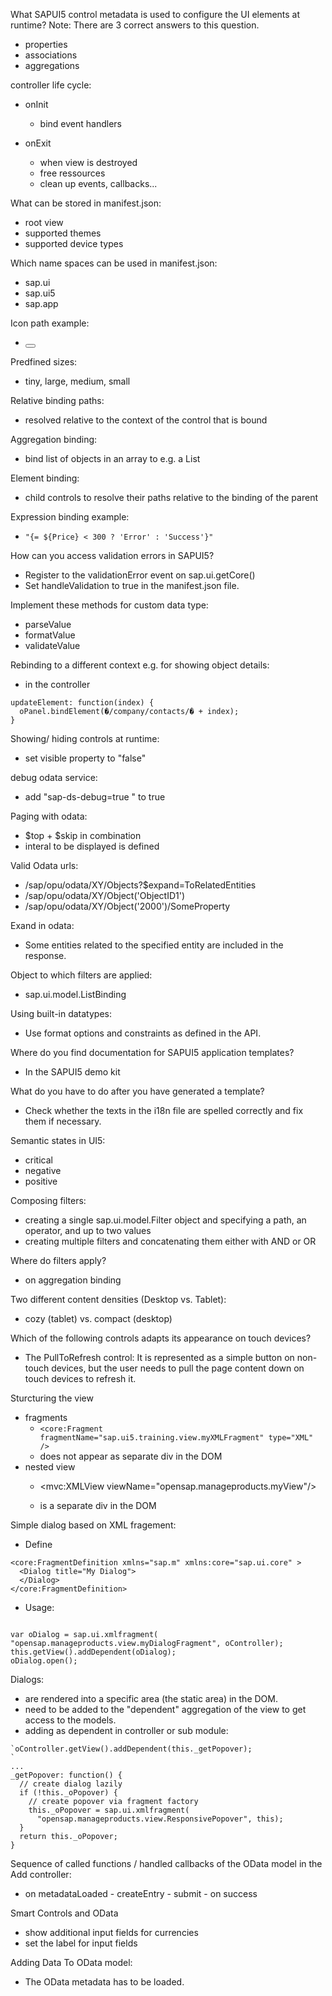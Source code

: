What SAPUI5 control metadata is used to configure the UI elements at runtime?
Note: There are 3 correct answers to this question.
- properties
- associations
- aggregations

controller life cycle:
- onInit
  - bind event handlers

- onExit
  - when view is destroyed
  - free ressources
  - clean up events, callbacks...

What can be stored in manifest.json:
- root view
- supported themes
- supported device types

Which name spaces can be used in manifest.json:
- sap.ui
- sap.ui5
- sap.app

Icon path example:
- <Button text="Save Draft" icon="sap-icon://save" />

Predfined sizes:
- tiny, large, medium, small

Relative binding paths:
-  resolved relative to the context of the control that is bound

Aggregation binding:
- bind list of objects in an array to e.g. a List

Element binding:
- child controls to resolve their paths relative to the binding of the parent

Expression binding example:
- `"{= ${Price} < 300 ? 'Error' : 'Success'}"`

How can you access validation errors in SAPUI5?
- Register to the validationError event on sap.ui.getCore()
- Set handleValidation to true in the manifest.json file.

Implement these methods for custom data type:
- parseValue
- formatValue
- validateValue

Rebinding to a different context e.g. for showing object details:
- in the controller
```
updateElement: function(index) {
  oPanel.bindElement(�/company/contacts/� + index);
}
```

Showing/ hiding controls at runtime:
- set visible property to "false"

debug odata service:
- add "sap-ds-debug=true
" to true

Paging with odata:
- $top + $skip in combination
- interal to be displayed is defined

Valid Odata urls:
- /sap/opu/odata/XY/Objects?$expand=ToRelatedEntities
- /sap/opu/odata/XY/Object('ObjectID1')
- /sap/opu/odata/XY/Object('2000')/SomeProperty

Exand in odata:
- Some entities related to the specified entity are included in the response.


Object to which filters are applied:
- sap.ui.model.ListBinding

Using built-in datatypes:
- Use format options and constraints as defined in the API.

Where do you find documentation for SAPUI5 application templates?
- In the SAPUI5 demo kit

What do you have to do after you have generated a template?
- Check whether the texts in the i18n file are spelled correctly and fix them if necessary.

Semantic states in UI5:
- critical
- negative
- positive

Composing filters:
- creating a single sap.ui.model.Filter object and specifying a path, an operator, and up to two values
- creating multiple filters and concatenating them either with AND or OR

Where do filters apply?
- on aggregation binding

Two different content densities (Desktop vs. Tablet):
- cozy (tablet) vs. compact (desktop)

Which of the following controls adapts its appearance on touch devices?
- The PullToRefresh control: It is represented as a simple button on non-touch devices, but the user needs to pull the page content down on touch devices to refresh it.

Sturcturing the view
- fragments
  - `<core:Fragment fragmentName="sap.ui5.training.view.myXMLFragment" type="XML" />`
  - does not appear as separate div in the DOM
- nested view
  - <mvc:XMLView viewName="opensap.manageproducts.myView"/>

  - is a separate div in the DOM

Simple dialog based on XML fragement:
- Define
```
<core:FragmentDefinition xmlns="sap.m" xmlns:core="sap.ui.core" >
  <Dialog title="My Dialog">
  </Dialog>
</core:FragmentDefinition>
```

- Usage:
```

var oDialog = sap.ui.xmlfragment( "opensap.manageproducts.view.myDialogFragment", oController);
this.getView().addDependent(oDialog);
oDialog.open();
```


Dialogs:
- are rendered into a specific area (the static area) in the DOM.
- need to be added to the "dependent" aggregation of the view to get access to the models.
- adding as dependent in controller or sub module:
```
`oController.getView().addDependent(this._getPopover);
`
...
_getPopover: function() {
  // create dialog lazily
  if (!this._oPopover) {
    // create popover via fragment factory
    this._oPopover = sap.ui.xmlfragment(
      "opensap.manageproducts.view.ResponsivePopover", this);
  }
  return this._oPopover;
}
```

Sequence of called functions / handled callbacks of the OData model in the Add controller:
- on metadataLoaded - createEntry - submit - on success

Smart Controls and OData
- show additional input fields for currencies
- set the label for input fields

Adding Data To OData model:
- The OData metadata has to be loaded.

